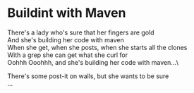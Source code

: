 # Buildint with Maven

There's a lady who's sure that her fingers are gold\
And she's building her code with maven\
When she get, when she posts, when she starts all the clones\
With a grep she can get what she curl for\
Oohhh Ooohhh, and she's building her code with maven...\

There's some post-it on walls, but she wants to be sure\
...
